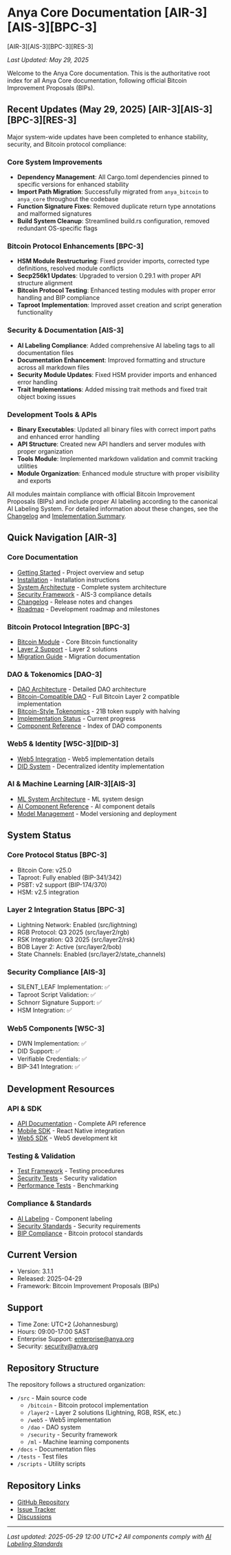 # Anya Core Documentation [AIR-3][AIS-3][BPC-3]

[AIR-3][AIS-3][BPC-3][RES-3]

*Last Updated: May 29, 2025*

Welcome to the Anya Core documentation. This is the authoritative root index for all Anya Core documentation, following official Bitcoin Improvement Proposals (BIPs).

## Recent Updates (May 29, 2025) [AIR-3][AIS-3][BPC-3][RES-3]

Major system-wide updates have been completed to enhance stability, security, and Bitcoin protocol compliance:

### Core System Improvements
- **Dependency Management**: All Cargo.toml dependencies pinned to specific versions for enhanced stability
- **Import Path Migration**: Successfully migrated from `anya_bitcoin` to `anya_core` throughout the codebase
- **Function Signature Fixes**: Removed duplicate return type annotations and malformed signatures
- **Build System Cleanup**: Streamlined build.rs configuration, removed redundant OS-specific flags

### Bitcoin Protocol Enhancements [BPC-3]
- **HSM Module Restructuring**: Fixed provider imports, corrected type definitions, resolved module conflicts
- **Secp256k1 Updates**: Upgraded to version 0.29.1 with proper API structure alignment
- **Bitcoin Protocol Testing**: Enhanced testing modules with proper error handling and BIP compliance
- **Taproot Implementation**: Improved asset creation and script generation functionality

### Security & Documentation [AIS-3]
- **AI Labeling Compliance**: Added comprehensive AI labeling tags to all documentation files
- **Documentation Enhancement**: Improved formatting and structure across all markdown files
- **Security Module Updates**: Fixed HSM provider imports and enhanced error handling
- **Trait Implementations**: Added missing trait methods and fixed trait object boxing issues

### Development Tools & APIs
- **Binary Executables**: Updated all binary files with correct import paths and enhanced error handling
- **API Structure**: Created new API handlers and server modules with proper organization
- **Tools Module**: Implemented markdown validation and commit tracking utilities
- **Module Organization**: Enhanced module structure with proper visibility and exports

All modules maintain compliance with official Bitcoin Improvement Proposals (BIPs) and include proper AI labeling according to the canonical AI Labeling System. For detailed information about these changes, see the [Changelog](CHANGELOG.md) and [Implementation Summary](docs/IMPLEMENTATION_SUMMARY.md).

## Quick Navigation [AIR-3]

### Core Documentation

- [Getting Started](README.md) - Project overview and setup
- [Installation](INSTALLATION.md) - Installation instructions
- [System Architecture](SYSTEM_MAP.md) - Complete system architecture
- [Security Framework](SECURITY.md) - AIS-3 compliance details
- [Changelog](CHANGELOG.md) - Release notes and changes
- [Roadmap](ROADMAP.md) - Development roadmap and milestones

### Bitcoin Protocol Integration [BPC-3]

- [Bitcoin Module](docs/bitcoin/README.md) - Core Bitcoin functionality
- [Layer 2 Support](docs/layer2/README.md) - Layer 2 solutions
- [Migration Guide](docs/bitcoin/migration.md) - Migration documentation

### DAO & Tokenomics [DAO-3]

- [DAO Architecture](src/dao/README.md) - Detailed DAO architecture
- [Bitcoin-Compatible DAO](dao/core/dao-bitcoin-compatible.clar) - Full Bitcoin Layer 2 compatible implementation
- [Bitcoin-Style Tokenomics](docs/TOKENOMICS_SYSTEM.md) - 21B token supply with halving
- [Implementation Status](docs/IMPLEMENTATION_MILESTONES.md) - Current progress
- [Component Reference](docs/DAO_INDEX.md) - Index of DAO components

### Web5 & Identity [W5C-3][DID-3]

- [Web5 Integration](src/web5/README.md) - Web5 implementation details
- [DID System](docs/identity/README.md) - Decentralized identity implementation

### AI & Machine Learning [AIR-3][AIS-3]

- [ML System Architecture](docs/ML_SYSTEM_ARCHITECTURE.md) - ML system design
- [AI Component Reference](src/ml/README.md) - AI component details
- [Model Management](docs/ml/models.md) - Model versioning and deployment

## System Status

### Core Protocol Status [BPC-3]

- Bitcoin Core: v25.0
- Taproot: Fully enabled (BIP-341/342)
- PSBT: v2 support (BIP-174/370)
- HSM: v2.5 integration

### Layer 2 Integration Status [BPC-3]

- Lightning Network: Enabled (src/lightning)
- RGB Protocol: Q3 2025 (src/layer2/rgb)
- RSK Integration: Q3 2025 (src/layer2/rsk)
- BOB Layer 2: Active (src/layer2/bob)
- State Channels: Enabled (src/layer2/state_channels)

### Security Compliance [AIS-3]

- SILENT_LEAF Implementation: ✅
- Taproot Script Validation: ✅
- Schnorr Signature Support: ✅
- HSM Integration: ✅

### Web5 Components [W5C-3]

- DWN Implementation: ✅
- DID Support: ✅
- Verifiable Credentials: ✅
- BIP-341 Integration: ✅

## Development Resources

### API & SDK

- [API Documentation](docs/api/README.md) - Complete API reference
- [Mobile SDK](docs/mobile/SDK.md) - React Native integration
- [Web5 SDK](src/web5/README.md) - Web5 development kit

### Testing & Validation

- [Test Framework](TESTING.md) - Testing procedures
- [Security Tests](src/security/README.md) - Security validation
- [Performance Tests](src/testing/performance/README.md) - Benchmarking

### Compliance & Standards

- [AI Labeling](docs/standards/AI_LABELING.md) - Component labeling
- [Security Standards](docs/standards/SECURITY.md) - Security requirements
- [BIP Compliance](docs/standards/BIP_COMPLIANCE.md) - Bitcoin protocol standards

## Current Version

- Version: 3.1.1
- Released: 2025-04-29
- Framework: Bitcoin Improvement Proposals (BIPs)

## Support

- Time Zone: UTC+2 (Johannesburg)
- Hours: 09:00-17:00 SAST
- Enterprise Support: <enterprise@anya.org>
- Security: <security@anya.org>

## Repository Structure

The repository follows a structured organization:

- `/src` - Main source code
  - `/bitcoin` - Bitcoin protocol implementation
  - `/layer2` - Layer 2 solutions (Lightning, RGB, RSK, etc.)
  - `/web5` - Web5 implementation
  - `/dao` - DAO system
  - `/security` - Security framework
  - `/ml` - Machine learning components
- `/docs` - Documentation files
- `/tests` - Test files
- `/scripts` - Utility scripts

## Repository Links

- [GitHub Repository](https://github.com/anya-org/anya-core)
- [Issue Tracker](https://github.com/anya-org/anya-core/issues)
- [Discussions](https://github.com/anya-org/anya-core/discussions)

---
*Last updated: 2025-05-29 12:00 UTC+2*
*All components comply with [AI Labeling Standards](docs/standards/AI_LABELING.md)*
